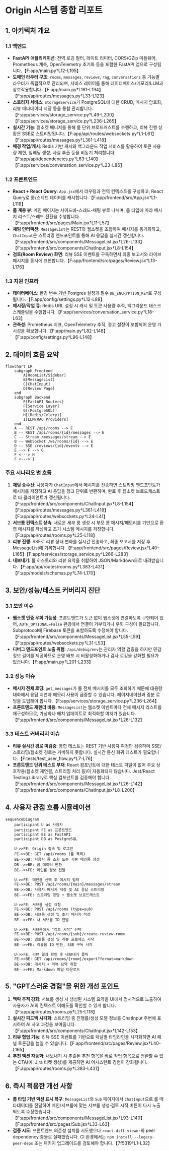 # Origin 시스템 종합 리포트

## 1. 아키텍처 개요

### 1.1 백엔드
- **FastAPI 애플리케이션**: 전역 로깅 필터, 레이트 리미터, CORS/GZip 미들웨어, Prometheus 계측, OpenTelemetry 초기화 등을 포함한 FastAPI 앱으로 구성됩니다.【F:app/main.py†L12-L195】
- **도메인 라우터 구조**: `rooms`, `messages`, `reviews`, `rag`, `conversations` 등 기능별 라우터가 독립적으로 관리되며, 서비스 레이어를 통해 데이터베이스/메모리/LLM과 상호작용합니다.【F:app/main.py†L181-L194】【F:app/api/routes/messages.py†L33-L123】
- **스토리지 서비스**: `StorageService`가 PostgreSQL에 대한 CRUD, 메시지 암호화, 리뷰 메타데이터 저장 등을 통합 관리합니다.【F:app/services/storage_service.py†L49-L200】【F:app/services/storage_service.py†L236-L265】
- **실시간 기능**: 웹소켓 매니저를 통해 룸 단위 브로드캐스트를 수행하고, 리뷰 진행 상황은 SSE로 스트리밍됩니다.【F:app/api/routes/websockets.py†L1-L61】【F:app/api/routes/messages.py†L361-L418】
- **배경 작업/캐시**: Redis 기반 캐시와 백그라운드 작업 서비스를 활용하여 토큰 사용량 제한, 임베딩 생성, 사실 추출 등을 비동기 처리합니다.【F:app/api/dependencies.py†L63-L140】【F:app/services/conversation_service.py†L23-L86】

### 1.2 프론트엔드
- **React + React Query**: `App.jsx`에서 라우팅과 전역 컨텍스트를 구성하고, React Query로 룸/스레드 데이터를 캐시합니다.【F:app/frontend/src/App.jsx†L1-L118】
- **룸 계층 뷰**: 메인 페이지는 사이드바-스레드-채팅 뷰로 나뉘며, 룸 타입에 따라 메시지 리스트/스레드 전환을 수행합니다.【F:app/frontend/src/pages/Main.jsx†L11-L57】
- **채팅 인터랙션**: `MessageList`는 REST와 웹소켓을 조합하여 메시지를 동기화하고, `ChatInput`은 스트리밍 엔드포인트를 통해 AI 응답을 실시간 갱신합니다.【F:app/frontend/src/components/MessageList.jsx†L26-L133】【F:app/frontend/src/components/ChatInput.jsx†L8-L154】
- **검토(Room Review) 화면**: 리뷰 SSE 이벤트를 구독하면서 최종 보고서와 라이브 메시지를 동시에 표현합니다.【F:app/frontend/src/pages/Review.jsx†L13-L176】

### 1.3 지원 인프라
- **데이터베이스**: 환경 변수 기반 Postgres 설정과 필수 `DB_ENCRYPTION_KEY`로 구성됩니다.【F:app/config/settings.py†L12-L88】
- **메시징/작업 큐**: Redis URL 설정 시 캐시 및 토큰 사용량 추적, 백그라운드 태스크 스케줄링을 수행합니다.【F:app/services/conversation_service.py†L18-L63】
- **관측성**: Prometheus 지표, OpenTelemetry 추적, 경고 설정이 포함되어 운영 가시성을 확보합니다.【F:app/main.py†L82-L148】【F:app/config/settings.py†L96-L148】

## 2. 데이터 흐름 요약

```mermaid
flowchart LR
    subgraph Frontend
        A[RoomList/Sidebar]
        B[MessageList]
        C[ChatInput]
        D[Review Page]
    end
    subgraph Backend
        E[FastAPI Routers]
        F[Service Layer]
        G[(PostgreSQL)]
        H[(Redis/Celery)]
        I[LLM/RAG Providers]
    end
    A -- REST /api/rooms --> E
    B -- REST /api/rooms/{id}/messages --> E
    C -- Stream /messages/stream --> E
    B -- WebSocket /ws/rooms/{id} --> E
    D -- SSE /reviews/{id}/events --> E
    E --> F --> G
    F <---> H
    F <---> I
```

### 주요 시나리오 별 흐름
1. **채팅 송수신**: 사용자가 `ChatInput`에서 메시지를 전송하면 스트리밍 엔드포인트가 메시지를 저장하고 AI 응답을 청크 단위로 반환하며, 완료 후 웹소켓 브로드캐스트로 타 클라이언트가 갱신됩니다.【F:app/frontend/src/components/ChatInput.jsx†L8-L154】【F:app/api/routes/messages.py†L361-L418】【F:app/api/routes/websockets.py†L24-L41】
2. **서브룸 컨텍스트 상속**: 새로운 세부 룸 생성 시 부모 룸 메시지/메모리를 기반으로 환영 메시지를 작성하고 초기 시스템 메시지를 저장합니다.【F:app/api/routes/rooms.py†L25-L118】
3. **리뷰 진행**: SSE로 리뷰 상태 변화를 실시간 전송하고, 최종 보고서를 저장 후 MessageList에 기록합니다.【F:app/frontend/src/pages/Review.jsx†L40-L165】【F:app/services/storage_service.py†L266-L283】
4. **내보내기**: 룸 히스토리와 리뷰 요약을 취합하여 JSON/Markdown으로 내려받습니다.【F:app/api/routes/rooms.py†L383-L431】【F:app/models/schemas.py†L74-L170】

## 3. 보안/성능/테스트 커버리지 진단

### 3.1 보안 이슈
- **웹소켓 인증 우회 가능성**: 프론트엔드가 토큰 없이 웹소켓에 연결하도록 구현되어 있어, `AUTH_OPTIONAL=False` 환경에서 연결이 거부되거나 우회 구성이 필요합니다. Subprotocol에 Firebase 토큰을 포함하도록 수정해야 합니다.【F:app/frontend/src/components/MessageList.jsx†L55-L59】【F:app/api/routes/websockets.py†L31-L53】
- **디버그 엔드포인트 노출 위험**: `/api/debug/env`는 관리자 역할 검증을 하지만 민감 정보 길이를 제공하므로 운영 배포 시 비활성화하거나 감사 로깅을 강화할 필요가 있습니다.【F:app/main.py†L201-L233】

### 3.2 성능 이슈
- **메시지 전체 로딩**: `get_messages`가 룸 전체 메시지를 모두 조회하기 때문에 대용량 대화에서 응답 지연과 메모리 사용이 급증할 수 있습니다. 페이지네이션과 증분 로딩을 도입해야 합니다.【F:app/services/storage_service.py†L236-L264】
- **프론트엔드 재렌더 비용**: `MessageList`는 웹소켓 이벤트마다 전체 메시지 리스트를 재구성하므로, 가상화나 배치 업데이트로 최적화할 여지가 있습니다.【F:app/frontend/src/components/MessageList.jsx†L26-L132】

### 3.3 테스트 커버리지 이슈
- **리뷰 실시간 경로 미검증**: 통합 테스트는 REST 기반 사용자 여정만 검증하며 SSE/스트리밍/웹소켓 경로는 커버하지 못합니다. 실시간 통신 회귀 테스트가 필요합니다.【F:tests/test_user_flow.py†L7-L76】
- **프론트엔드 단위 테스트 부재**: React 컴포넌트에 대한 테스트 파일이 없어 주요 상호작용(웹소켓 재연결, 스트리밍 처리 등)이 자동화되지 않습니다. Jest/React Testing Library로 핵심 컴포넌트를 검증해야 합니다.【F:app/frontend/src/components/MessageList.jsx†L26-L142】【F:app/frontend/src/components/ChatInput.jsx†L8-L200】

## 4. 사용자 관점 흐름 시뮬레이션

```mermaid
sequenceDiagram
    participant U as 사용자
    participant FE as 프론트엔드
    participant BE as FastAPI
    participant DB as PostgreSQL

    U->>FE: Origin 접속 및 로그인
    FE->>BE: GET /api/rooms (룸 목록)
    BE->>DB: 사용자 룸 조회 또는 기본 메인룸 생성
    DB-->>BE: 룸 데이터 반환
    BE-->>FE: 메인룸 정보 전달

    U->>FE: 메인룸 선택 후 메시지 입력
    FE->>BE: POST /api/rooms/{main}/messages/stream
    BE->>DB: 사용자 메시지 저장 및 AI 응답 스트리밍
    BE-->>FE: 스트리밍 응답 + 웹소켓 브로드캐스트

    U->>FE: 서브룸 생성 요청
    FE->>BE: POST /api/rooms (type=sub)
    BE->>DB: 서브룸 생성 및 초기 메시지 작성
    BE-->>FE: 새 서브룸 ID 전달

    U->>FE: 서브룸에서 "검토 시작" 선택
    FE->>BE: POST /api/rooms/{sub}/create-review-room
    BE->>DB: 검토룸 생성 및 리뷰 프로세스 시작
    BE-->>FE: 리뷰룸 ID 반환, SSE 구독 시작

    U->>FE: 리뷰 결과 확인 후 내보내기 클릭
    FE->>BE: GET /api/rooms/{room}/export?format=markdown
    BE->>DB: 메시지 + 리뷰 요약 취합
    BE-->>FE: Markdown 파일 다운로드
```

## 5. "GPT스러운 경험"을 위한 개선 포인트
1. **맥락 추적 강화**: 서브룸 생성 시 생성된 시스템 요약을 UI에서 명시적으로 노출하여 사용자가 AI의 컨텍스트 이해도를 확인할 수 있게 합니다.【F:app/api/routes/rooms.py†L25-L118】
2. **실시간 피드백 시각화**: 스트리밍 중 진행률/생성 모델 정보를 ChatInput 주변에 표시하여 AI 사고 과정을 보여줍니다.【F:app/frontend/src/components/ChatInput.jsx†L142-L153】
3. **리뷰 협업 기능**: 리뷰 SSE 이벤트를 기반으로 패널별 타임라인을 시각화하면 AI 패널 토론감을 높일 수 있습니다.【F:app/frontend/src/pages/Review.jsx†L40-L165】
4. **추천 액션 자동화**: 내보내기 시 추출된 추천 항목을 바로 작업 항목으로 전환할 수 있는 CTA(예: Jira 티켓 생성)를 제공하면 AI 어시스턴트 경험이 강화됩니다.【F:app/api/routes/rooms.py†L383-L431】

## 6. 즉시 적용한 개선 사항
- **룸 타입 기반 액션 표시 복구**: `MessageList`와 `Sub` 페이지에서 `ChatInput`으로 룸 메타데이터를 전달하여 메인/서브룸에 맞는 서브룸 생성·검토 시작 버튼이 다시 노출되도록 수정했습니다.【F:app/frontend/src/components/MessageList.jsx†L93-L140】【F:app/frontend/src/pages/Sub.jsx†L33-L63】
- **검증 시도**: 프론트엔드 의존성 설치를 시도했으나 `react-diff-viewer`의 peer dependency 충돌로 실패했습니다. CI 환경에서는 `npm install --legacy-peer-deps` 또는 패키지 업그레이드를 검토해야 합니다.【7f5319†L1-L32】

